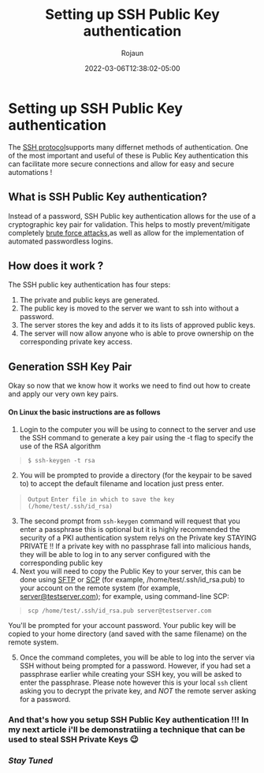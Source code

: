 ﻿---
title: "Setting up SSH Public Key authentication"
date: 2022-03-06T12:38:02-05:00
draft: false
github_link: "https://github.com/Rojaun-Dev"
author: "Rojaun"
tags:
  - SSH
  - PKI 
bg_image: ""
description: ""
toc:
---
# Setting up SSH Public Key authentication

The [SSH protocol](https://www.ssh.com/ssh/protocol/)supports many differnet methods of authentication. One of the most important and useful of these is Public Key authentication this can facilitate more secure connections and allow for easy and secure automations !

## What is SSH Public Key authentication?

Instead of a password, SSH Public key authentication allows for the use of a cryptographic key pair for validation. This helps to mostly prevent/mitigate completely [brute force attacks](https://www.kaspersky.com/resource-center/definitions/brute-force-attack),as well as allow for the implementation of automated passwordless logins.

## How does it work ?

The SSH public key authentication has four steps:

1. The private and public keys are generated.
2. The public key is moved to the server we want to ssh into without a password.
3. The server stores the key and adds it to its lists of approved public keys.
4. The server will now allow anyone who is able to prove ownership on the corresponding private key access.

## Generation SSH Key Pair

Okay so now that we know how it works we need to find out how to create and apply our very own key pairs.

#### On Linux the basic instructions are as follows

1. Login to the computer you will be using to connect to the server and use the SSH command to generate a key pair using the -t flag to specify the use of the RSA algorithm

> `$ ssh-keygen -t rsa`

2. You will be prompted to provide a directory (for the keypair to be saved to) to accept the default filename and location just press enter.

> `Output`
> `Enter file in which to save the key (/home/test/.ssh/id_rsa)`

3. The second prompt from `ssh-keygen` command will request that you enter a passphrase this is optional but it is highly recommended the security of a PKI authentication system relys on the Private key STAYING PRIVATE !! If a private key with no passphrase fall into malicious hands, they will be able to log in to any server configured with the corresponding public key
4. Next you will need to copy the Public Key to your server, this can be done using [SFTP](https://www.ssh.com/academy/ssh/sftp) or [SCP](https://linuxize.com/post/how-to-use-scp-command-to-securely-transfer-files/) (for example, /home/test/.ssh/id_rsa.pub) to your account on the remote system (for example, server@testserver.com); for example, using command-line SCP:

> `scp /home/test/.ssh/id_rsa.pub server@testserver.com`

You'll be prompted for your account password. Your public key will be copied to your home directory (and saved with the same filename) on the remote system.

5. Once the command completes, you will be able to log into the server via SSH without being prompted for a password. However, if you had set a passphrase earlier while creating your SSH key, you will be asked to enter the passphrase. Please note however this is your local `ssh` client asking you to decrypt the private key, and _NOT_ the remote server asking for a password.

### And that's how you setup SSH Public Key authentication !!! In my next article i'll be demonstratiing a technique that can be used to steal SSH Private Keys 😉

### *Stay Tuned*
